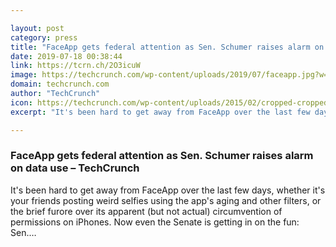 ```yaml
---

layout: post
category: press
title: "FaceApp gets federal attention as Sen. Schumer raises alarm on data use"
date: 2019-07-18 00:38:44
link: https://tcrn.ch/2O3icuW
image: https://techcrunch.com/wp-content/uploads/2019/07/faceapp.jpg?w=598
domain: techcrunch.com
author: "TechCrunch"
icon: https://techcrunch.com/wp-content/uploads/2015/02/cropped-cropped-favicon-gradient.png?w=180
excerpt: "It's been hard to get away from FaceApp over the last few days, whether it's your friends posting weird selfies using the app's aging and other filters, or the brief furore over its apparent (but not actual) circumvention of permissions on iPhones. Now even the Senate is getting in on the fun: Sen.…"

---
```


### FaceApp gets federal attention as Sen. Schumer raises alarm on data use – TechCrunch

It's been hard to get away from FaceApp over the last few days, whether it's your friends posting weird selfies using the app's aging and other filters, or the brief furore over its apparent (but not actual) circumvention of permissions on iPhones. Now even the Senate is getting in on the fun: Sen.…